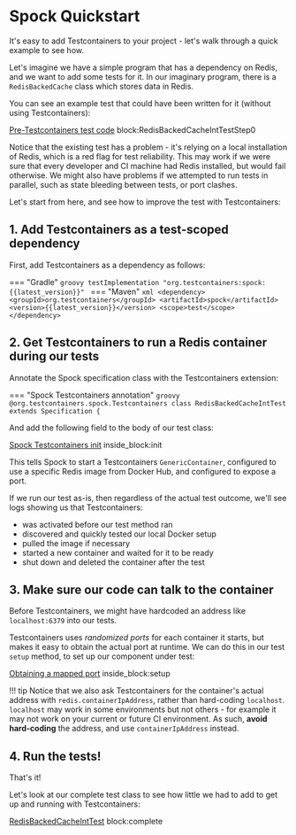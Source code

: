 # Spock Quickstart

It's easy to add Testcontainers to your project - let's walk through a quick example to see how.

Let's imagine we have a simple program that has a dependency on Redis, and we want to add some tests for it.
In our imaginary program, there is a `RedisBackedCache` class which stores data in Redis.
 
You can see an example test that could have been written for it (without using Testcontainers):

<!--codeinclude-->
[Pre-Testcontainers test code](../examples/spock/redis/src/test/groovy/quickstart/RedisBackedCacheIntTestStep0.groovy) block:RedisBackedCacheIntTestStep0
<!--/codeinclude-->

Notice that the existing test has a problem - it's relying on a local installation of Redis, which is a red flag for test reliability.
This may work if we were sure that every developer and CI machine had Redis installed, but would fail otherwise.
We might also have problems if we attempted to run tests in parallel, such as state bleeding between tests, or port clashes.

Let's start from here, and see how to improve the test with Testcontainers:  

## 1. Add Testcontainers as a test-scoped dependency

First, add Testcontainers as a dependency as follows:

=== "Gradle"
    ```groovy
    testImplementation "org.testcontainers:spock:{{latest_version}}"
    ```
=== "Maven"
    ```xml
    <dependency>
        <groupId>org.testcontainers</groupId>
        <artifactId>spock</artifactId>
        <version>{{latest_version}}</version>
        <scope>test</scope>
    </dependency>
    ```

## 2. Get Testcontainers to run a Redis container during our tests

Annotate the Spock specification class with the Testcontainers extension:

=== "Spock Testcontainers annotation"
    ```groovy
    @org.testcontainers.spock.Testcontainers
    class RedisBackedCacheIntTest extends Specification {
    ```

And add the following field to the body of our test class:

<!--codeinclude-->
[Spock Testcontainers init](../examples/spock/redis/src/test/groovy/quickstart/RedisBackedCacheIntTest.groovy) inside_block:init
<!--/codeinclude-->

This tells Spock to start a Testcontainers `GenericContainer`, configured to use a specific Redis image from Docker Hub, and configured to expose a port.

If we run our test as-is, then regardless of the actual test outcome, we'll see logs showing us that Testcontainers:

* was activated before our test method ran
* discovered and quickly tested our local Docker setup
* pulled the image if necessary
* started a new container and waited for it to be ready
* shut down and deleted the container after the test

## 3. Make sure our code can talk to the container

Before Testcontainers, we might have hardcoded an address like `localhost:6379` into our tests.

Testcontainers uses *randomized ports* for each container it starts, but makes it easy to obtain the actual port at runtime.
We can do this in our test `setup` method, to set up our component under test:

<!--codeinclude-->
[Obtaining a mapped port](../examples/spock/redis/src/test/groovy/quickstart/RedisBackedCacheIntTest.groovy) inside_block:setup
<!--/codeinclude-->

!!! tip
    Notice that we also ask Testcontainers for the container's actual address with `redis.containerIpAddress`, 
    rather than hard-coding `localhost`. `localhost` may work in some environments but not others - for example it may
    not work on your current or future CI environment. As such, **avoid hard-coding** the address, and use 
    `containerIpAddress` instead.

## 4. Run the tests!

That's it!

Let's look at our complete test class to see how little we had to add to get up and running with Testcontainers:

<!--codeinclude-->
[RedisBackedCacheIntTest](../examples/spock/redis/src/test/groovy/quickstart/RedisBackedCacheIntTest.groovy) block:complete
<!--/codeinclude-->
